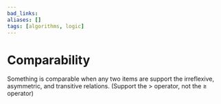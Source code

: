 ```yaml
---
bad_links: 
aliases: []
tags: [algorithms, logic]
---
```

# Comparability

Something is comparable when any two items are support the irreflexive, asymmetric, and transitive relations. (Support the $>$ operator, not the $\ge$ operator)